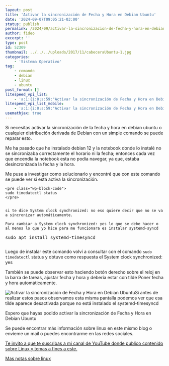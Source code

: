 ```yaml
---
layout: post
title: 'Activar la sincronización de Fecha y Hora en Debian Ubuntu'
date: '2024-09-07T09:05:21-03:00'
status: publish
permalink: /2024/09/activar-la-sincronizacion-de-fecha-y-hora-en-debian-ubuntu
author: fideo
excerpt: ''
type: post
id: 52309
thumbnail: ../../../uploads/2017/11/cabeceraUbuntu-1.jpg
categories:
    - 'Sistema Operativo'
tag:
    - comando
    - debian
    - linux
    - ubuntu
post_format: []
litespeed_vpi_list:
    - 'a:1:{i:0;s:59:"Activar la sincronización de Fecha y Hora en Debian Ubuntu";}'
litespeed_vpi_list_mobile:
    - 'a:1:{i:0;s:59:"Activar la sincronización de Fecha y Hora en Debian Ubuntu";}'
usemathjax: true
---
```


Si necesitas activar la sincronización de la fecha y hora en debian ubuntu o cualquier distribución derivada de Debian con un simple comando se puede reparar esto.

Me ha pasado que he instalado debian 12 y la notebook donde lo instalé no se sincronizaba correctamente el horario ni la fecha; entonces cada vez que encendía la notebook esta no podía navegar, ya que, estaba desincronizada la fecha y la hora.

Me puse a investigar como solucionarlo y encontré que con este comando se puede ver si está activa la sincronización.

```
<pre class="wp-block-code">
sudo timedatectl status
</pre>
```
```

si te dice System clock synchronized: no eso quiere decir que no se va a sincronizar automáticamente.

Para cambiar a System clock synchronized: yes lo que se debe hacer o al menos lo que yo hice para me funcionara es instalar systemd-syncd

```
<pre class="wp-block-code">
sudo apt install systemd-timesyncd
</pre>
```
```

Luego de instalar este comando volví a consultar con el comando `sudo timedatectl` status y obtuve como respuesta el System clock synchronized: yes

También se puede observar esto haciendo botón derecho sobre el reloj en la barra de tareas, ajustar fecha y hora y debería estar con tilde Poner fecha y hora automáticamente.

![Activar la sincronización de Fecha y Hora en Debian Ubuntu](/_posts/uploads/2024/09/fechayhoraautomaticamente.png)Si antes de realizar estos pasos observamos esta misma pantalla podemos ver que esa tilde aparece desactivada porque no está instalado el systemd-timesyncd

Espero que hayas podido activar la sincronización de Fecha y Hora en Debian Ubuntu

Se puede encontrar más información sobre linux en este mismo blog o envíeme un mail o puedes encontrarme en las redes sociales.

[Te invito a que te suscribas a mi canal de YouTube donde publico contenido sobre Linux y temas a fines a este.](https://bit.ly/suscribiteamicanalYouTube)

[Mas notas sobre linux](https://www.federicomazzei.com.ar/blog/tag/linux/)